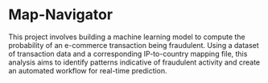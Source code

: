 # Map-Navigator
This project involves building a machine learning model to compute the probability of an e-commerce transaction being fraudulent. Using a dataset of transaction data and a corresponding IP-to-country mapping file, this analysis aims to identify patterns indicative of fraudulent activity and create an automated workflow for real-time prediction.
    

